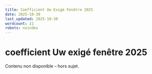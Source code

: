 ```yaml
---
title: Coefficient Uw Exigé Fenêtre 2025
date: 2025-10-30
last_updated: 2025-10-30
wordcount: 11
robots: noindex
---
```


# coefficient Uw exigé fenêtre 2025

Contenu non disponible – hors sujet.